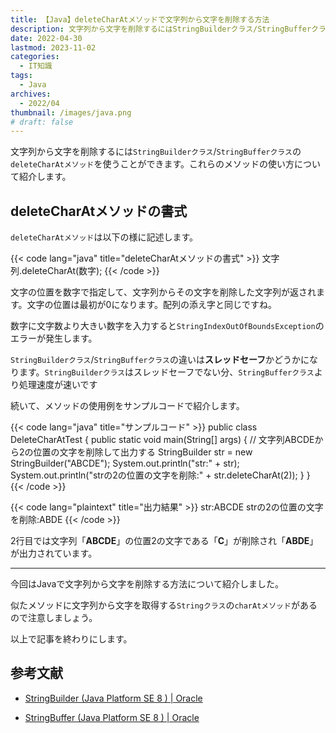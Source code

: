 ```yaml
---
title: 【Java】deleteCharAtメソッドで文字列から文字を削除する方法
description: 文字列から文字を削除するにはStringBuilderクラス/StringBufferクラスのdeleteCharAtメソッドを使うことができます。これらのメソッドの使い方について紹介します。
date: 2022-04-30
lastmod: 2023-11-02
categories: 
  - IT知識
tags: 
  - Java
archives: 
  - 2022/04
thumbnail: /images/java.png
# draft: false
---
```


文字列から文字を削除するには`StringBuilderクラス`/`StringBufferクラス`の`deleteCharAtメソッド`を使うことができます。これらのメソッドの使い方について紹介します。

## deleteCharAtメソッドの書式

`deleteCharAtメソッド`は以下の様に記述します。

{{< code lang="java" title="deleteCharAtメソッドの書式" >}}
文字列.deleteCharAt(数字);
{{< /code >}}

文字の位置を数字で指定して、文字列からその文字を削除した文字列が返されます。文字の位置は最初が0になります。配列の添え字と同じですね。

数字に文字数より大きい数字を入力すると`StringIndexOutOfBoundsException`のエラーが発生します。

`StringBuilderクラス`/`StringBufferクラス`の違いは**スレッドセーフ**かどうかになります。`StringBuilderクラス`はスレッドセーフでない分、`StringBufferクラス`より処理速度が速いです

続いて、メソッドの使用例をサンプルコードで紹介します。

{{< code lang="java" title="サンプルコード" >}}
public class DeleteCharAtTest {
  public static void main(String[] args) {
    // 文字列ABCDEから2の位置の文字を削除して出力する
    StringBuilder str = new StringBuilder("ABCDE");
    System.out.println("str:" + str);
    System.out.println("strの2の位置の文字を削除:" + str.deleteCharAt(2));
  }
}
{{< /code >}}

{{< code lang="plaintext" title="出力結果" >}}
str:ABCDE
strの2の位置の文字を削除:ABDE
{{< /code >}}

2行目では文字列「**ABCDE**」の位置2の文字である「**C**」が削除され「**ABDE**」が出力されています。

* * *

今回はJavaで文字列から文字を削除する方法について紹介しました。

似たメソッドに文字列から文字を取得する`Stringクラス`の`charAtメソッド`があるので注意しましょう。

以上で記事を終わりにします。

## 参考文献

* [StringBuilder (Java Platform SE 8 ) | Oracle](https://docs.oracle.com/javase/jp/8/docs/api/java/lang/StringBuilder.html)

* [StringBuffer (Java Platform SE 8 ) | Oracle](https://docs.oracle.com/javase/jp/8/docs/api/java/lang/StringBuffer.html)